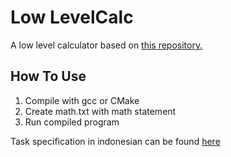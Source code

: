 # Low LevelCalc

A low level calculator based on [this repository.](https://github.com/nieltg/naive-calculator)

## How To Use
1. Compile with gcc or CMake
2. Create math.txt with math statement
3. Run compiled program

Task specification in indonesian can be found [here]()
